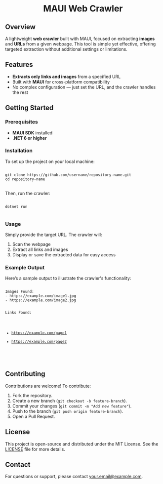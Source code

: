 <h1 align="center">MAUI Web Crawler</h1>

<h2>Overview</h2>
<p>A lightweight <strong>web crawler</strong> built with MAUI, focused on extracting <strong>images</strong> and <strong>URLs</strong> from a given webpage. This tool is simple yet effective, offering targeted extraction without additional settings or limitations.</p>

<h2>Features</h2>
<ul>
    <li><strong>Extracts only links and images</strong> from a specified URL</li>
    <li>Built with <strong>MAUI</strong> for cross-platform compatibility</li>
    <li>No complex configuration — just set the URL, and the crawler handles the rest</li>
</ul>

<h2>Getting Started</h2>

<h3>Prerequisites</h3>
<ul>
    <li><strong>MAUI SDK</strong> installed</li>
    <li><strong>.NET 6 or higher</strong></li>
</ul>

<h3>Installation</h3>
<p>To set up the project on your local machine:</p>
<pre>
<code>
git clone https://github.com/username/repository-name.git
cd repository-name
</code>
</pre>
<p>Then, run the crawler:</p>
<pre>
<code>
dotnet run
</code>
</pre>

<h3>Usage</h3>
<p>Simply provide the target URL. The crawler will:</p>
<ol>
    <li>Scan the webpage</li>
    <li>Extract all links and images</li>
    <li>Display or save the extracted data for easy access</li>
</ol>

<h3>Example Output</h3>
<p>Here’s a sample output to illustrate the crawler's functionality:</p>
<pre>
<code>
Images Found:
- https://example.com/image1.jpg
- https://example.com/image2.jpg

Links Found:
- https://example.com/page1
- https://example.com/page2
</code>
</pre>

<h2>Contributing</h2>
<p>Contributions are welcome! To contribute:</p>
<ol>
    <li>Fork the repository.</li>
    <li>Create a new branch (<code>git checkout -b feature-branch</code>).</li>
    <li>Commit your changes (<code>git commit -m "Add new feature"</code>).</li>
    <li>Push to the branch (<code>git push origin feature-branch</code>).</li>
    <li>Open a Pull Request.</li>
</ol>

<h2>License</h2>
<p>This project is open-source and distributed under the MIT License. See the <a href="LICENSE">LICENSE</a> file for more details.</p>

<h2>Contact</h2>
<p>For questions or support, please contact <a href="mailto:your.email@example.com">your.email@example.com</a>.</p>
